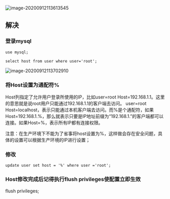![image-20200912113613545](C:\Users\wyh\AppData\Roaming\Typora\typora-user-images\image-20200912113613545.png)

## 解决

### 登录mysql

```mysql
use mysql;
 
select host from user where user='root';
```

![image-20200912113702910](C:\Users\wyh\AppData\Roaming\Typora\typora-user-images\image-20200912113702910.png)

### 将Host设置为通配符%

Host列指定了允许用户登录所使用的IP，比如user=root Host=192.168.1.1。这里的意思就是说root用户只能通过192.168.1.1的客户端去访问。 user=root Host=localhost，表示只能通过本机客户端去访问。而%是个通配符，如果Host=192.168.1.%，那么就表示只要是IP地址前缀为“192.168.1.”的客户端都可以连接。如果Host=%，表示所有IP都有连接权限。 

注意：在生产环境下不能为了省事将host设置为%，这样做会存在安全问题，具体的设置可以根据生产环境的IP进行设置；

### 修改

```mysql
update user set host = '%' where user ='root';
```

### Host修改完成后记得执行flush privileges使配置立即生效

flush privileges;

